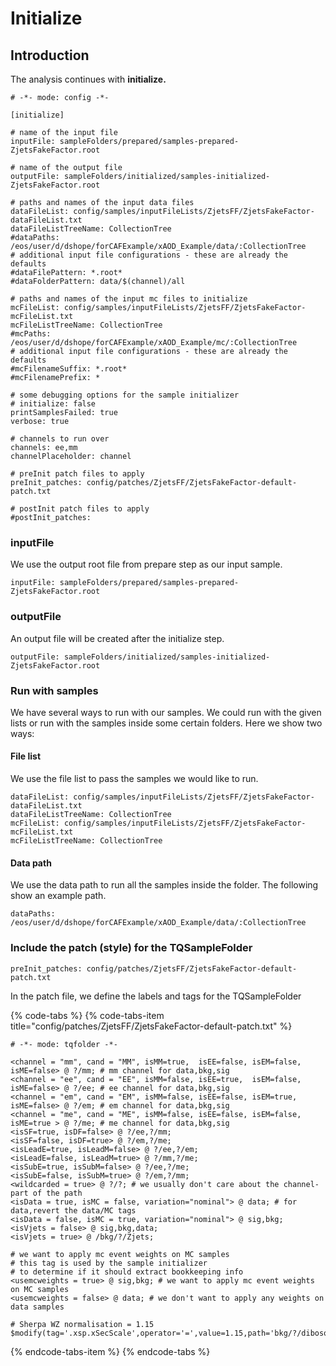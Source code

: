 # Initialize

## Introduction

The analysis continues with **initialize.**

```text
# -*- mode: config -*-

[initialize]

# name of the input file
inputFile: sampleFolders/prepared/samples-prepared-ZjetsFakeFactor.root

# name of the output file
outputFile: sampleFolders/initialized/samples-initialized-ZjetsFakeFactor.root

# paths and names of the input data files
dataFileList: config/samples/inputFileLists/ZjetsFF/ZjetsFakeFactor-dataFileList.txt
dataFileListTreeName: CollectionTree
#dataPaths: /eos/user/d/dshope/forCAFExample/xAOD_Example/data/:CollectionTree
# additional input file configurations - these are already the defaults
#dataFilePattern: *.root*
#dataFolderPattern: data/$(channel)/all

# paths and names of the input mc files to initialize
mcFileList: config/samples/inputFileLists/ZjetsFF/ZjetsFakeFactor-mcFileList.txt
mcFileListTreeName: CollectionTree
#mcPaths: /eos/user/d/dshope/forCAFExample/xAOD_Example/mc/:CollectionTree
# additional input file configurations - these are already the defaults
#mcFilenameSuffix: *.root*
#mcFilenamePrefix: *

# some debugging options for the sample initializer
# initialize: false
printSamplesFailed: true
verbose: true

# channels to run over
channels: ee,mm
channelPlaceholder: channel

# preInit patch files to apply
preInit_patches: config/patches/ZjetsFF/ZjetsFakeFactor-default-patch.txt

# postInit patch files to apply
#postInit_patches: 

```

### inputFile

We use the output root file from prepare step as our input sample.

```text
inputFile: sampleFolders/prepared/samples-prepared-ZjetsFakeFactor.root
```

### outputFile

An output file will be created after the initialize step. 

```text
outputFile: sampleFolders/initialized/samples-initialized-ZjetsFakeFactor.root
```

### Run with samples

We have several ways to run with our samples. We could run with the given lists or run with the samples inside some certain folders. Here we show two ways:

#### File list

We use the file list to pass the samples we would like to run.

```
dataFileList: config/samples/inputFileLists/ZjetsFF/ZjetsFakeFactor-dataFileList.txt
dataFileListTreeName: CollectionTree
mcFileList: config/samples/inputFileLists/ZjetsFF/ZjetsFakeFactor-mcFileList.txt
mcFileListTreeName: CollectionTree
```

#### **Data path**

We use the data path to run all the samples inside the folder. The following show an example path.

```text
dataPaths: /eos/user/d/dshope/forCAFExample/xAOD_Example/data/:CollectionTree
```

### 

### Include the patch \(style\) for the  TQSampleFolder

```text
preInit_patches: config/patches/ZjetsFF/ZjetsFakeFactor-default-patch.txt
```

In the patch file, we define the labels and tags for the TQSampleFolder

{% code-tabs %}
{% code-tabs-item title="config/patches/ZjetsFF/ZjetsFakeFactor-default-patch.txt" %}
```text
# -*- mode: tqfolder -*-

<channel = "mm", cand = "MM", isMM=true,  isEE=false, isEM=false, isME=false> @ ?/mm; # mm channel for data,bkg,sig
<channel = "ee", cand = "EE", isMM=false, isEE=true,  isEM=false, isME=false> @ ?/ee; # ee channel for data,bkg,sig
<channel = "em", cand = "EM", isMM=false, isEE=false, isEM=true,  isME=false> @ ?/em; # em channel for data,bkg,sig
<channel = "me", cand = "ME", isMM=false, isEE=false, isEM=false, isME=true > @ ?/me; # me channel for data,bkg,sig
<isSF=true, isDF=false> @ ?/ee,?/mm;
<isSF=false, isDF=true> @ ?/em,?/me;
<isLeadE=true, isLeadM=false> @ ?/ee,?/em;
<isLeadE=false, isLeadM=true> @ ?/mm,?/me;
<isSubE=true, isSubM=false> @ ?/ee,?/me;
<isSubE=false, isSubM=true> @ ?/em,?/mm;
<wildcarded = true> @ ?/?; # we usually don't care about the channel-part of the path
<isData = true, isMC = false, variation="nominal"> @ data; # for data,revert the data/MC tags
<isData = false, isMC = true, variation="nominal"> @ sig,bkg;
<isVjets = false> @ sig,bkg,data;
<isVjets = true> @ /bkg/?/Zjets;

# we want to apply mc event weights on MC samples
# this tag is used by the sample initializer
# to determine if it should extract bookkeeping info
<usemcweights = true> @ sig,bkg; # we want to apply mc event weights on MC samples
<usemcweights = false> @ data; # we don't want to apply any weights on data samples

# Sherpa WZ normalisation = 1.15
$modify(tag='.xsp.xSecScale',operator='=',value=1.15,path='bkg/?/diboson/NonWW/qq/WZgammaStar/*',filter='s',create=true);
```
{% endcode-tabs-item %}
{% endcode-tabs %}

